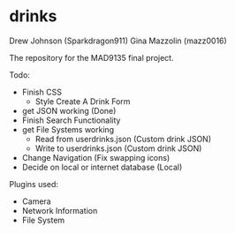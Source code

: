 drinks
======
Drew Johnson (Sparkdragon911)
Gina Mazzolin (mazz0016)


The repository for the MAD9135 final project.

Todo:
- Finish CSS
  - Style Create A Drink Form
- get JSON working (Done)
- Finish Search Functionality
- get File Systems working
  - Read from userdrinks.json (Custom drink JSON)
  - Write to userdrinks.json (Custom drink JSON)
- Change Navigation (Fix swapping icons)
- Decide on local or internet database (Local)

Plugins used:
- Camera
- Network Information
- File System

